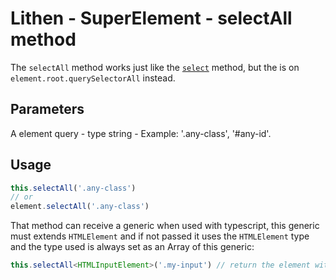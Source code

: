 # Lithen - SuperElement - selectAll method

The `selectAll` method works just like the [`select`](./select.md) method, but the is on `element.root.querySelectorAll` instead.

## Parameters
A element query - type string - Example: '.any-class', '#any-id'.

## Usage
```ts
this.selectAll('.any-class')
// or
element.selectAll('.any-class')
```

That method can receive a generic when used with typescript, this generic must extends `HTMLElement` and if not passed it uses the `HTMLElement` type and the type used is always set as an Array of this generic:
```ts
this.selectAll<HTMLInputElement>('.my-input') // return the element with correct typing
```
